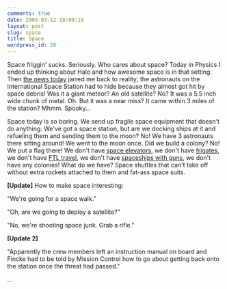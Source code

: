 ```yaml
---
comments: true
date: 2009-03-12 18:09:19
layout: post
slug: space
title: Space
wordpress_id: 26
---
```


Space friggin' sucks. Seriously. Who cares about space? Today in Physics I ended up thinking about Halo and how awesome space is in that setting. Then [the news today](http://news.yahoo.com/s/ap/20090312/ap_on_sc/space_station) jarred me back to reality; the astronauts on the International Space Station had to hide because they almost got hit by space debris! Was it a giant meteor? An old satellite? No? It was a 5.5 inch wide chunk of metal. Oh. But it was a near miss? It came within 3 miles of the station? Mhmm. Spooky...

Space today is so boring. We send up fragile space equipment that doesn't do anything. We've got a space station, but are we docking ships at it and refueling them and sending them to the moon? No! We have 3 astronauts there sitting around! We went to the moon once. Did we build a colony? No! We put a flag there! We don't have [space elevators](http://en.wikipedia.org/wiki/Space_elevator), we don't have [frigates](http://halo.wikia.com/wiki/UNSC_Frigate), we don't have [FTL travel](http://en.wikipedia.org/wiki/Faster-than-light), we don't have [spaceships with guns](http://halo.wikia.com/wiki/Magnetic_Accelerator_Cannon), we don't have any colonies! What do we have? Space shuttles that can't take off without extra rockets attached to them and fat-ass space suits.

**[Update]** How to make space interesting:

"We're going for a space walk."

"Oh, are we going to deploy a satellite?"

"No, we're shooting space junk. Grab a rifle."

**[Update 2]**

"Apparently the crew members left an instruction manual on board and Fincke had to be told by Mission Control how to go about getting back onto the station once the threat had passed."

...
